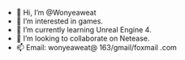- 👋 Hi, I’m @Wonyeaweat
- 👀 I’m interested in games.
- 🌱 I’m currently learning Unreal Engine 4.
- 💞️ I’m looking to collaborate on Netease.
- 📫 Email: wonyeaweat@ 163/gmail/foxmail .com

<!---
Wonyeaweat/Wonyeaweat is a ✨ special ✨ repository because its `README.md` (this file) appears on your GitHub profile.
You can click the Preview link to take a look at your changes.
--->
